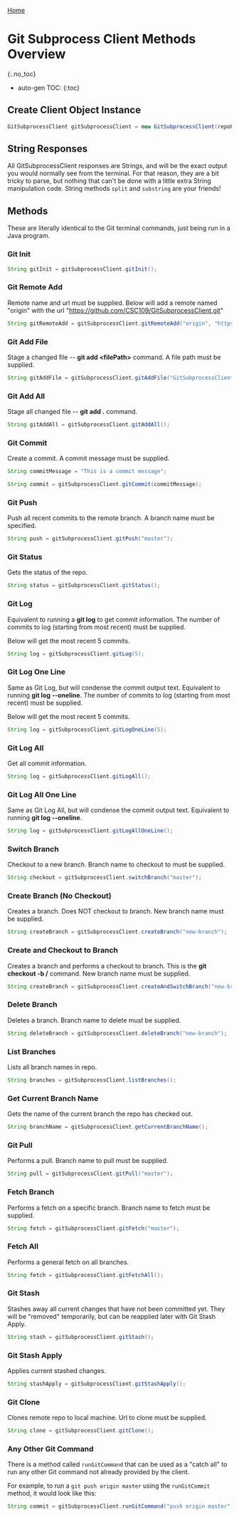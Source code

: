 [Home](./)

# Git Subprocess Client Methods Overview
{:.no_toc}

* auto-gen TOC:
{:toc}

## Create Client Object Instance

```java
GitSubprocessClient gitSubprocessClient = new GitSubprocessClient(repoPath);
```

## String Responses

All GitSubprocessClient responses are Strings, and will be the exact output you would normally see from the terminal. 
For that reason, they are a bit tricky to parse, but nothing that can't be done with a little extra String manipulation code.
String methods `split` and `substring` are your friends!

## Methods

These are literally identical to the Git terminal commands, just being run in a Java program.

### Git Init

```java
String gitInit = gitSubprocessClient.gitInit();
```

### Git Remote Add

Remote name and url must be supplied.
Below will add a remote named "origin" with the url "https://github.com/CSC109/GitSubprocessClient.git"

```java
String gitRemoteAdd = gitSubprocessClient.gitRemoteAdd("origin", "https://github.com/CSC109/GitSubprocessClient.git");
```

### Git Add File

Stage a changed file -- **git add \<filePath\>** command.
A file path must be supplied.

```java
String gitAddFile = gitSubprocessClient.gitAddFile("GitSubprocessClient.java");
```

### Git Add All

Stage all changed file -- **git add .** command.

```java
String gitAddAll = gitSubprocessClient.gitAddAll();
```

### Git Commit

Create a commit.
A commit message must be supplied.

```java
String commitMessage = "This is a commit message";

String commit = gitSubprocessClient.gitCommit(commitMessage);
```

### Git Push

Push all recent commits to the remote branch.
A branch name must be specified.

```java
String push = gitSubprocessClient.gitPush("master");
```

### Git Status

Gets the status of the repo.

```java
String status = gitSubprocessClient.gitStatus();
```

### Git Log

Equivalent to running a **git log** to get commit information.
The number of commits to log (starting from most recent) must be supplied.

Below will get the most recent 5 commits.

```java
String log = gitSubprocessClient.gitLog(5);
```

### Git Log One Line

Same as Git Log, but will condense the commit output text.
Equivalent to running **git log --oneline**.
The number of commits to log (starting from most recent) must be supplied.

Below will get the most recent 5 commits.

```java
String log = gitSubprocessClient.gitLogOneLine(5);
```

### Git Log All

Get all commit information.

```java
String log = gitSubprocessClient.gitLogAll();
```

### Git Log All One Line

Same as Git Log All, but will condense the commit output text.
Equivalent to running **git log --oneline**.

```java
String log = gitSubprocessClient.gitLogAllOneLine();
```

### Switch Branch

Checkout to a new branch.
Branch name to checkout to must be supplied.

```java
String checkout = gitSubprocessClient.switchBranch("master");
```

### Create Branch (No Checkout)

Creates a branch. Does NOT checkout to branch.
New branch name must be supplied.

```java
String createBranch = gitSubprocessClient.createBranch("new-branch");
```

### Create and Checkout to Branch

Creates a branch and performs a checkout to branch.
This is the **git checkout -b /<branch name/>** command.
New branch name must be supplied.

```java
String createBranch = gitSubprocessClient.createAndSwitchBranch("new-branch");
```

### Delete Branch

Deletes a branch.
Branch name to delete must be supplied.

```java
String deleteBranch = gitSubprocessClient.deleteBranch("new-branch");
```

### List Branches

Lists all branch names in repo.

```java
String branches = gitSubprocessClient.listBranches();
```

### Get Current Branch Name

Gets the name of the current branch the repo has checked out.

```java
String branchName = gitSubprocessClient.getCurrentBranchName();
```

### Git Pull

Performs a pull.
Branch name to pull must be supplied.

```java
String pull = gitSubprocessClient.gitPull("master");
```

### Fetch Branch

Performs a fetch on a specific branch.
Branch name to fetch must be supplied.

```java
String fetch = gitSubprocessClient.gitFetch("master");
```

### Fetch All

Performs a general fetch on all branches.

```java
String fetch = gitSubprocessClient.gitFetchAll();
```

### Git Stash

Stashes away all current changes that have not been committed yet.
They will be "removed" temporarily, but can be reapplied later with Git Stash Apply.

```java
String stash = gitSubprocessClient.gitStash();
```

### Git Stash Apply

Applies current stashed changes.

```java
String stashApply = gitSubprocessClient.gitStashApply();
```

### Git Clone

Clones remote repo to local machine.
Url to clone must be supplied.

```java
String clone = gitSubprocessClient.gitClone();
```

### Any Other Git Command

There is a method called `runGitCommand` that can be used as a "catch all" to run any other Git command not already provided by the client.

For example, to run a `git push origin master` using the `runGitCommit` method, it would look like this:

```java
String commit = gitSubprocessClient.runGitCommand("push origin master");
```
